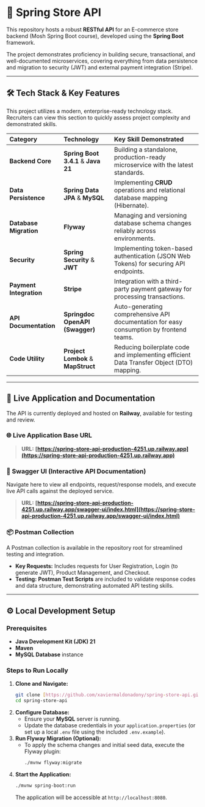 # 🛒 Spring Store API

This repository hosts a robust **RESTful API** for an E-commerce store backend (Mosh Spring Boot course), developed using the **Spring Boot** framework.

The project demonstrates proficiency in building secure, transactional, and well-documented microservices, covering everything from data persistence and migration to security (JWT) and external payment integration (Stripe).

---

## 🛠️ Tech Stack & Key Features

This project utilizes a modern, enterprise-ready technology stack. Recruiters can view this section to quickly assess project complexity and demonstrated skills.

| Category | Technology | Key Skill Demonstrated |
| :--- | :--- | :--- |
| **Backend Core** | **Spring Boot 3.4.1** & **Java 21** | Building a standalone, production-ready microservice with the latest standards. |
| **Data Persistence** | **Spring Data JPA** & **MySQL** | Implementing **CRUD** operations and relational database mapping (Hibernate). |
| **Database Migration** | **Flyway** | Managing and versioning database schema changes reliably across environments. |
| **Security** | **Spring Security** & **JWT** | Implementing token-based authentication (JSON Web Tokens) for securing API endpoints. |
| **Payment Integration** | **Stripe** | Integration with a third-party payment gateway for processing transactions. |
| **API Documentation** | **Springdoc OpenAPI (Swagger)** | Auto-generating comprehensive API documentation for easy consumption by frontend teams. |
| **Code Utility** | **Project Lombok** & **MapStruct** | Reducing boilerplate code and implementing efficient Data Transfer Object (DTO) mapping. |

---

## 🚀 Live Application and Documentation

The API is currently deployed and hosted on **Railway**, available for testing and review.

### 🌐 Live Application Base URL

> **URL:** **[https://spring-store-api-production-4251.up.railway.app](https://spring-store-api-production-4251.up.railway.app)**

### 📄 Swagger UI (Interactive API Documentation)

Navigate here to view all endpoints, request/response models, and execute live API calls against the deployed service.

> **URL:** **[https://spring-store-api-production-4251.up.railway.app/swagger-ui/index.html](https://spring-store-api-production-4251.up.railway.app/swagger-ui/index.html)**

### 📦 Postman Collection

A Postman collection is available in the repository root for streamlined testing and integration.

* **Key Requests:** Includes requests for User Registration, Login (to generate JWT), Product Management, and Checkout.
* **Testing:** **Postman Test Scripts** are included to validate response codes and data structure, demonstrating automated API testing skills.

---

## ⚙️ Local Development Setup

### Prerequisites

* **Java Development Kit (JDK) 21**
* **Maven**
* **MySQL Database** instance

### Steps to Run Locally

1.  **Clone and Navigate:**
    ```bash
    git clone [https://github.com/xaviermaldonadony/spring-store-api.git](https://github.com/xaviermaldonadony/spring-store-api.git)
    cd spring-store-api
    ```
2.  **Configure Database:**
    * Ensure your **MySQL** server is running.
    * Update the database credentials in your `application.properties` (or set up a local `.env` file using the included `.env.example`).
3.  **Run Flyway Migration (Optional):**
    * To apply the schema changes and initial seed data, execute the Flyway plugin:
        ```bash
        ./mvnw flyway:migrate
        ```
4.  **Start the Application:**
    ```bash
    ./mvnw spring-boot:run
    ```
    The application will be accessible at `http://localhost:8080`.